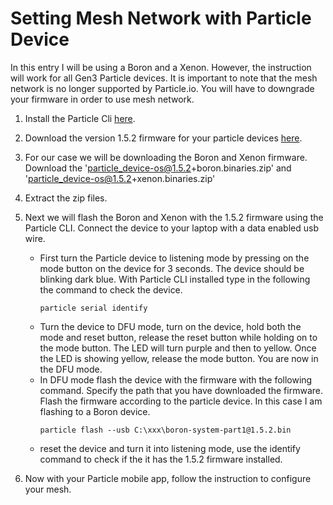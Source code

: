 # Setting Mesh Network with Particle Device
In this entry I will be using a Boron and a Xenon. However, the instruction will work for all Gen3 Particle devices. It is important to note that the mesh network is no longer supported by Particle.io. You will have to downgrade your firmware in order to use mesh network.

1. Install the Particle Cli <a href="https://docs.particle.io/tutorials/developer-tools/cli/" target="_blank">here</a>.
2. Download the version 1.5.2 firmware for your particle devices <a href="https://github.com/particle-iot/device-os/releases/tag/v1.5.2" target="_blank">here</a>.
3. For our case we will be downloading the Boron and Xenon firmware. Download the 'particle_device-os@1.5.2+boron.binaries.zip' and 'particle_device-os@1.5.2+xenon.binaries.zip'
4. Extract the zip files.
5. Next we will flash the Boron and Xenon with the 1.5.2 firmware using the Particle CLI. Connect the device to your laptop with a data enabled usb wire.
    - First turn the Particle device to listening mode by pressing on the mode button on the device for 3 seconds. The device should be blinking dark blue. With Particle CLI installed type in the following the command to check the device.
        ```
        particle serial identify
        ```
    - Turn the device to DFU mode, turn on the device, hold both the mode and reset button, release the reset button while holding on to the mode button. The LED will turn purple and then to yellow. Once the LED is showing yellow, release the mode button. You are now in the DFU mode.
    - In DFU mode flash the device with the firmware with the following command. Specify the path that you have downloaded the firmware. Flash the firmware according to the particle device. In this case I am flashing to a Boron device.
        ```
        particle flash --usb C:\xxx\boron-system-part1@1.5.2.bin
        ```
    - reset the device and turn it into listening mode, use the identify command to check if the it has the 1.5.2 firmware installed.

6. Now with your Particle mobile app, follow the instruction to configure your mesh. 
